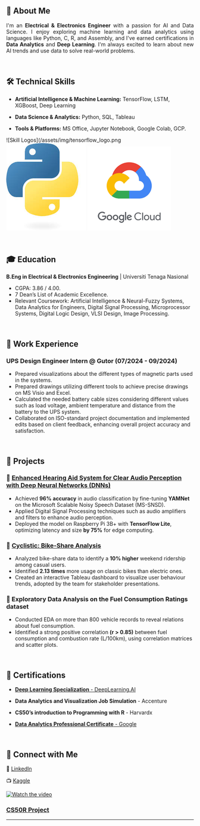 ## 🚀 About Me  

<p style="text-align: justify;">
    I'm an <strong>Electrical & Electronics Engineer</strong> with a passion for AI and Data Science. 
    I enjoy exploring machine learning and data analytics using languages like Python, C, R, and Assembly, 
    and I've earned certifications in <strong>Data Analytics</strong> and <strong>Deep Learning</strong>. 
    I'm always excited to learn about new AI trends and use data to solve real-world problems.
</p>


 <br>

## 🛠 Technical Skills  

- **Artificial Intelligence & Machine Learning:** TensorFlow, LSTM, XGBoost, Deep Learning  

- **Data Science & Analytics:** Python, SQL, Tableau

- **Tools & Platforms:** MS Office, Jupyter Notebook, Google Colab, GCP.

![Skill Logos](/assets/img/tensorflow_logo.png   ![Skill Logos](/assets/img/python_logo.png) ![Skill Logos](/assets/img/GCP_logo.png)

 <br>

## 🎓 Education  

**B.Eng in Electrical & Electronics Engineering** | Universiti Tenaga Nasional  
  - CGPA: 3.86 / 4.00.
  - 7 Dean’s List of Academic Excellence.
  - Relevant Coursework: Artificial Intelligence & Neural-Fuzzy Systems, Data Analytics for Engineers, Digital Signal Processing, Microprocessor Systems, Digital Logic Design, VLSI Design, Image Processing.

<br>

## 💼 Work Experience  

### **UPS Design Engineer Intern @ Gutor (07/2024 - 09/2024)**  

- Prepared visualizations about the different types of magnetic parts used in the systems. 
- Prepared drawings utilizing different tools to achieve precise drawings on MS Visio and Excel.
- Calculated the needed battery cable sizes considering different values such as load voltage, ambient temperature and distance from the battery to the UPS system.
- Collaborated on ISO-standard project documentation and implemented edits based on client feedback, enhancing overall project accuracy and satisfaction.

 <br>

## 📂 Projects  

### 🔹 [Enhanced Hearing Aid System for Clear Audio Perception with Deep Neural Networks (DNNs)](https://github.com/mistafo11/HearingAidSystem)

- Achieved **96% accuracy** in audio classification by fine-tuning **YAMNet** on the Microsoft Scalable Noisy Speech Dataset (MS-SNSD).
- Applied Digital Signal Processing techniques such as audio amplifiers and filters to enhance audio perception.
- Deployed the model on Raspberry Pi 3B+ with **TensorFlow Lite**, optimizing latency and size **by 75%** for edge computing.  


### 🔹 [Cyclistic: Bike-Share Analysis](https://public.tableau.com/views/CyclisticCaseStudy_17265856874910/AnnualVs_CasualRidersonCyclisticJune2024?:language=en-US&:sid=&:redirect=auth&:display_count=n&:origin=viz_share_link) 

- Analyzed bike-share data to identify a **10% higher** weekend ridership among casual users.
- Identified **2.13 times** more usage on classic bikes than electric ones.
- Created an interactive Tableau dashboard to visualize user behaviour trends, adopted by the team for stakeholder presentations.  
 

### 🔹 Exploratory Data Analysis on the Fuel Consumption Ratings dataset  

- Conducted EDA on more than 800 vehicle records to reveal relations about fuel consumption.
- Identified a strong positive correlation **(r > 0.85)** between fuel consumption and combustion rate (L/100km), using correlation matrices and scatter plots. 

 <br>

## 🏅 Certifications 

- [**Deep Learning Specialization** - DeepLearning.AI](https://www.coursera.org/account/accomplishments/specialization/KMNN9LMUAA0C)

- **Data Analytics and Visualization Job Simulation** - Accenture

- **CS50’s introduction to Programming with R** - Harvardx

- [**Data Analytics Professional Certificate** - Google](https://coursera.org/verify/professional-cert/QMJFHH7L3VKC) 

 <br>

## 📢 Connect with Me  

🔗 [LinkedIn](https://linkedin.com/in/mohamed-elmustafa-garelnabi-681535243/)  

📺 [Kaggle](https://kaggle.com/elmustafagarelnabi)  


 [![Watch the video](https://img.youtube.com/vi/nIoASbvVcPg/maxresdefault.jpg)](https://youtu.be/nIoASbvVcPg)

### [CS50R Project](https://youtu.be/nIoASbvVcPg)

---

